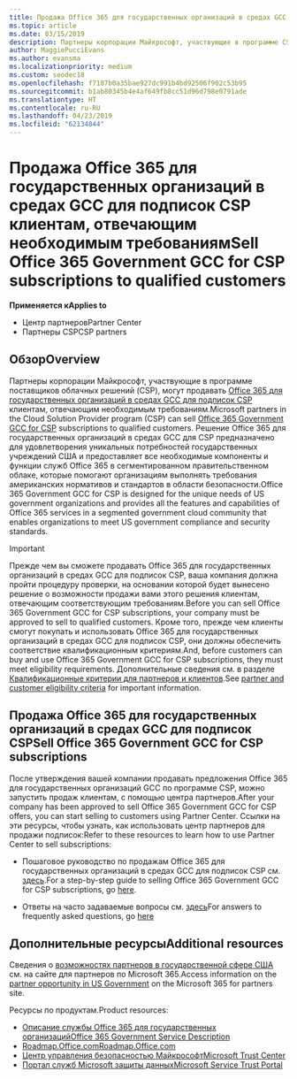 ```yaml
---
title: Продажа Office 365 для государственных организаций в средах GCC в рамках программы поставщиков облачных решений | Центр партнеров
ms.topic: article
ms.date: 03/15/2019
description: Партнеры корпорации Майкрософт, участвующие в программе CSP, могут продавать Office 365 для государственных организаций в средах GCC для подписок CSP клиентам, отвечающим необходимым требованиям. Office 365 GCC для государственных организаций для CSP — это набор облачных служб на производительность, предназначенная для государственных организаций США и подрядчиков для государственных организаций.
author: MaggiePucciEvans
ms.author: evansma
ms.localizationpriority: medium
ms.custom: seodec18
ms.openlocfilehash: f7187b0a35bae927dc991b4bd92506f902c53b95
ms.sourcegitcommit: b1ab80345b4e4af649fb8cc51d96d798e0791ade
ms.translationtype: HT
ms.contentlocale: ru-RU
ms.lasthandoff: 04/23/2019
ms.locfileid: "62134844"
---
```

# <a name="sell-office-365-government-gcc-for-csp-subscriptions-to-qualified-customers"></a><span data-ttu-id="6f1ea-104">Продажа Office 365 для государственных организаций в средах GCC для подписок CSP клиентам, отвечающим необходимым требованиям</span><span class="sxs-lookup"><span data-stu-id="6f1ea-104">Sell Office 365 Government GCC for CSP subscriptions to qualified customers</span></span>

<span data-ttu-id="6f1ea-105">**Применяется к**</span><span class="sxs-lookup"><span data-stu-id="6f1ea-105">**Applies to**</span></span>

-  <span data-ttu-id="6f1ea-106">Центр партнеров</span><span class="sxs-lookup"><span data-stu-id="6f1ea-106">Partner Center</span></span>
-  <span data-ttu-id="6f1ea-107">Партнеры CSP</span><span class="sxs-lookup"><span data-stu-id="6f1ea-107">CSP partners</span></span>


## <a name="overview"></a><span data-ttu-id="6f1ea-108">Обзор</span><span class="sxs-lookup"><span data-stu-id="6f1ea-108">Overview</span></span>

<span data-ttu-id="6f1ea-109">Партнеры корпорации Майкрософт, участвующие в программе поставщиков облачных решений (CSP), могут продавать [Office 365 для государственных организаций в средах GCC для подписок CSP](https://www.microsoft.com/microsoft-365/partners/governmentforCSP) клиентам, отвечающим необходимым требованиям.</span><span class="sxs-lookup"><span data-stu-id="6f1ea-109">Microsoft partners in the Cloud Solution Provider program (CSP) can sell [Office 365 Government GCC for CSP](https://www.microsoft.com/microsoft-365/partners/governmentforCSP) subscriptions to qualified customers.</span></span> <span data-ttu-id="6f1ea-110">Решение Office 365 для государственных организаций в средах GCC для CSP предназначено для удовлетворения уникальных потребностей государственных учреждений США и предоставляет все необходимые компоненты и функции служб Office 365 в сегментированном правительственном облаке, которые помогают организациям выполнять требования американских нормативов и стандартов в области безопасности.</span><span class="sxs-lookup"><span data-stu-id="6f1ea-110">Office 365 Government GCC for CSP is designed for the unique needs of US government organizations and provides all the features and capabilities of Office 365 services in a segmented government cloud community that enables organizations to meet US government compliance and security standards.</span></span> 

>[!IMPORTANT] 
><span data-ttu-id="6f1ea-111">Прежде чем вы сможете продавать Office 365 для государственных организаций в средах GCC для подписок CSP, ваша компания должна пройти процедуру проверки, на основании которой будет вынесено решение о возможности продажи вами этого решения клиентам, отвечающим соответствующим требованиям.</span><span class="sxs-lookup"><span data-stu-id="6f1ea-111">Before you can sell Office 365 Government GCC for CSP subscriptions, your company must be approved to sell to qualified customers.</span></span> <span data-ttu-id="6f1ea-112">Кроме того, прежде чем клиенты смогут покупать и использовать Office 365 для государственных организаций в средах GCC для подписок CSP, они должны обеспечить соответствие квалификационным критериям.</span><span class="sxs-lookup"><span data-stu-id="6f1ea-112">And, before customers can buy and use Office 365 Government GCC for CSP subscriptions, they must meet eligibility requirements.</span></span> <span data-ttu-id="6f1ea-113">Дополнительные сведения см. в разделе [Квалификационные критерии для партнеров и клиентов](csp-gcc-validate.md).</span><span class="sxs-lookup"><span data-stu-id="6f1ea-113">See [partner and customer eligibility criteria](csp-gcc-validate.md) for important information.</span></span>


## <a name="sell-office-365-government-gcc-for-csp-subscriptions"></a><span data-ttu-id="6f1ea-114">Продажа Office 365 для государственных организаций в средах GCC для подписок CSP</span><span class="sxs-lookup"><span data-stu-id="6f1ea-114">Sell Office 365 Government GCC for CSP subscriptions</span></span>

<span data-ttu-id="6f1ea-115">После утверждения вашей компании продавать предложения Office 365 для государственных организаций GCC по программе CSP, можно запустить продаж клиентам, с помощью центра партнеров.</span><span class="sxs-lookup"><span data-stu-id="6f1ea-115">After your company has been approved to sell Office 365 Government GCC for CSP offers, you can start selling to customers using Partner Center.</span></span> <span data-ttu-id="6f1ea-116">Ссылки на эти ресурсы, чтобы узнать, как использовать центр партнеров для продажи подписок:</span><span class="sxs-lookup"><span data-stu-id="6f1ea-116">Refer to these resources to learn how to use Partner Center to sell subscriptions:</span></span> 

-   <span data-ttu-id="6f1ea-117">Пошаговое руководство по продажам Office 365 для государственных организаций в средах GCC для подписок CSP см. [здесь](https://go.microsoft.com/fwlink/?linkid=2007323).</span><span class="sxs-lookup"><span data-stu-id="6f1ea-117">For a step-by-step guide to selling Office 365 Government GCC for CSP subscriptions, go [here](https://go.microsoft.com/fwlink/?linkid=2007323).</span></span>  

-   <span data-ttu-id="6f1ea-118">Ответы на часто задаваемые вопросы см. [здесь](https://o365pp.blob.core.windows.net/media/Resources/GCC/Office%20365%20Government%20GCC%20for%20CSP%20Partner%20FAQ.docx)</span><span class="sxs-lookup"><span data-stu-id="6f1ea-118">For answers to frequently asked questions, go [here](https://o365pp.blob.core.windows.net/media/Resources/GCC/Office%20365%20Government%20GCC%20for%20CSP%20Partner%20FAQ.docx)</span></span>


## <a name="additional-resources"></a><span data-ttu-id="6f1ea-119">Дополнительные ресурсы</span><span class="sxs-lookup"><span data-stu-id="6f1ea-119">Additional resources</span></span>

<span data-ttu-id="6f1ea-120">Сведения о [возможностях партнеров в государственной сфере США](https://www.microsoft.com/microsoft-365/partners/governmentforCSP) см. на сайте для партнеров по Microsoft 365.</span><span class="sxs-lookup"><span data-stu-id="6f1ea-120">Access information on the [partner opportunity in US Government](https://www.microsoft.com/microsoft-365/partners/governmentforCSP) on the Microsoft 365 for partners site.</span></span>

<span data-ttu-id="6f1ea-121">Ресурсы по продуктам.</span><span class="sxs-lookup"><span data-stu-id="6f1ea-121">Product resources:</span></span>

- [<span data-ttu-id="6f1ea-122">Описание службы Office 365 для государственных организаций</span><span class="sxs-lookup"><span data-stu-id="6f1ea-122">Office 365 Government Service Description</span></span>](https://technet.microsoft.com/library/mt774581.aspx)
- [<span data-ttu-id="6f1ea-123">Roadmap.Office.com</span><span class="sxs-lookup"><span data-stu-id="6f1ea-123">Roadmap.Office.com</span></span>](https://products.office.com/business/office-365-roadmap)
- [<span data-ttu-id="6f1ea-124">Центр управления безопасностью Майкрософт</span><span class="sxs-lookup"><span data-stu-id="6f1ea-124">Microsoft Trust Center</span></span>](https://www.microsoft.com/TrustCenter/)
- [<span data-ttu-id="6f1ea-125">Портал служб Microsoft защиты данных</span><span class="sxs-lookup"><span data-stu-id="6f1ea-125">Microsoft Service Trust Portal</span></span>](https://aka.ms/STP)

